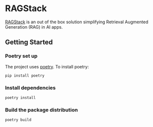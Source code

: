 # RAGStack
[RAGStack](https://www.datastax.com/products/ragstack) is an out of the box solution simplifying Retrieval Augmented Generation (RAG) in AI apps.

## Getting Started

### Poetry set up

The project uses [poetry](https://python-poetry.org/).
To install poetry:

```shell
pip install poetry
```

### Install dependencies
```shell
poetry install
```

### Build the package distribution
```shell
poetry build
```
